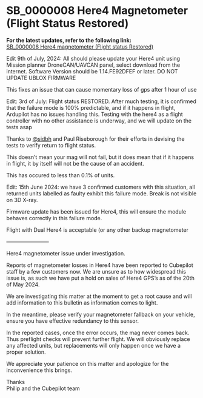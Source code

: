 # SB\_0000008 Here4 Magnetometer (Flight Status Restored)

**For the latest updates, refer to the following link:**\
[SB\_0000008 Here4 magnetometer (Flight status Restored)](https://discuss.cubepilot.org/t/sb-0000008-here4-magnetometer-flight-status-restored/13378)

Edit 9th of July, 2024: All should please update your Here4 unit using Mission planner DroneCAN/UAVCAN panel, select download from the internet. Software Version should be 1.14.FE92DFEF or later. DO NOT UPDATE UBLOX FIRMWARE

This fixes an issue that can cause momentary loss of gps after 1 hour of use

Edit: 3rd of July: Flight status RESTORED. After much testing, it is confirmed that the failure mode is 100% predictable, and if it happens in flight, Ardupilot has no issues handling this. Testing with the here4 as a flight controller with no other assistance is underway, and we will update on the tests asap

Thanks to [@sidbh](https://discuss.cubepilot.org/u/sidbh) and Paul Riseborough for their efforts in devising the tests to verify return to flight status.

This doesn’t mean your mag will not fail, but it does mean that if it happens in flight, it by itself will not be the cause of an accident.

This has occured to less than 0.1% of units.

Edit: 15th June 2024: we have 3 confirmed customers with this situation, all returned units labelled as faulty exhibit this failure mode. Break is not visible on 3D X-ray.

Firmware update has been issued for Here4, this will ensure the module behaves correctly in this failure mode.

Flight with Dual Here4 is acceptable (or any other backup magnetometer

————————

Here4 magnetometer issue under investigation.

Reports of magnetometer losses in Here4 have been reported to Cubepilot staff by a few customers now. We are unsure as to how widespread this issue is, as such we have put a hold on sales of Here4 GPS’s as of the 20th of May 2024.

We are investigating this matter at the moment to get a root cause and will add information to this bulletin as information comes to light.

In the meantime, please verify your magnetometer fallback on your vehicle, ensure you have effective redundancy to this sensor.

In the reported cases, once the error occurs, the mag never comes back. Thus preflight checks will prevent further flight. We will obviously replace any affected units, but replacements will only happen once we have a proper solution.

We appreciate your patience on this matter and apologize for the inconvenience this brings.

Thanks\
Philip and the Cubepilot team
